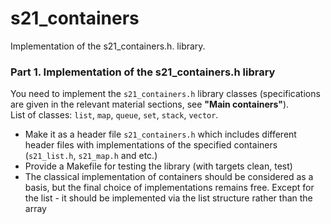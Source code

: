 # s21_containers

Implementation of the s21_containers.h. library.

### Part 1. Implementation of the s21_containers.h library

You need to implement the `s21_containers.h` library classes (specifications are given in the relevant material sections, see **"Main containers"**). \
List of classes: `list`, `map`, `queue`, `set`, `stack`, `vector`.
- Make it as a header file `s21_containers.h` which includes different header files with implementations of the specified containers (`s21_list.h`, `s21_map.h` and etc.) 
- Provide a Makefile for testing the library (with targets clean, test)
- The classical implementation of containers should be considered as a basis, but the final choice of implementations remains free. Except for the list - it should be implemented via the list structure rather than the array
